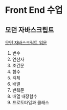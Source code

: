 # Front End 수업
## 모던 자바스크립트
[모던 자바스크립트 입문](./JavaScriptBasic) 
 1. 변수
 2. 연산자
 3. 조건문
 4. 함수
 5. 객체
 6. 배열
 7. 반복문
 8. 배열 내장함수
 9. 프로토타입과 클래스

